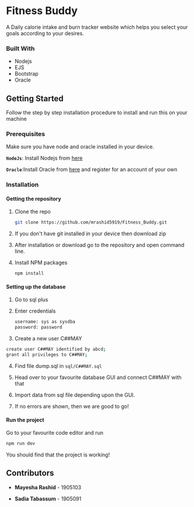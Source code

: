 # Fitness Buddy
A Daily calorie intake and burn tracker website which helps you select your goals according to your desires.

### Built With

- Nodejs
- EJS
- Bootstrap
- Oracle

<!-- GETTING STARTED -->
## Getting Started

Follow the step by step installation procedure to install and run this on your machine

### Prerequisites

Make sure you have node and oracle installed in your device.

**`NodeJs`**: Install Nodejs from [here](https://nodejs.org/en/download/)

**`Oracle`**:Install Oracle from [here](http://www.oracle.com/index.html) and register for an account of your own



### Installation

#### Getting the repository

1. Clone the repo
   ```sh
   git clone https://github.com/mrashid5919/Fitness_Buddy.git
   ```

2. If you don't have git installed in your device then download zip

3. After installation or download go to the repository and open command line.

4. Install NPM packages

   ```sh
   npm install
   ```



#### Setting up the database

1. Go to sql plus

2. Enter credentials

   ```sh
   username: sys as sysdba
   password: password
   ```

3.  Create a new user C##MAY

   ```sh
   create user C##MAY identified by abcd;
   grant all privileges to C##MAY;
   ```

4. Find file dump.sql in `sql/C##MAY.sql`

6. Head over to your favourite database GUI and connect C##MAY with that

7. Import data from sql file depending upon the GUI. 

8. If no errors are shown, then we are good to go!

#### Run the project

Go to your favourite code editor and run

```sh
npm run dev
```

You should find that the project is working!

## Contributors

- **Mayesha Rashid** - 1905103

- **Sadia Tabassum** - 1905091

